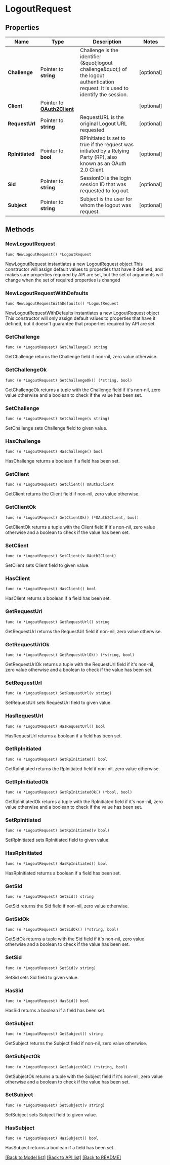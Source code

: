 # LogoutRequest

## Properties

Name | Type | Description | Notes
------------ | ------------- | ------------- | -------------
**Challenge** | Pointer to **string** | Challenge is the identifier (\&quot;logout challenge\&quot;) of the logout authentication request. It is used to identify the session. | [optional] 
**Client** | Pointer to [**OAuth2Client**](OAuth2Client.md) |  | [optional] 
**RequestUrl** | Pointer to **string** | RequestURL is the original Logout URL requested. | [optional] 
**RpInitiated** | Pointer to **bool** | RPInitiated is set to true if the request was initiated by a Relying Party (RP), also known as an OAuth 2.0 Client. | [optional] 
**Sid** | Pointer to **string** | SessionID is the login session ID that was requested to log out. | [optional] 
**Subject** | Pointer to **string** | Subject is the user for whom the logout was request. | [optional] 

## Methods

### NewLogoutRequest

`func NewLogoutRequest() *LogoutRequest`

NewLogoutRequest instantiates a new LogoutRequest object
This constructor will assign default values to properties that have it defined,
and makes sure properties required by API are set, but the set of arguments
will change when the set of required properties is changed

### NewLogoutRequestWithDefaults

`func NewLogoutRequestWithDefaults() *LogoutRequest`

NewLogoutRequestWithDefaults instantiates a new LogoutRequest object
This constructor will only assign default values to properties that have it defined,
but it doesn't guarantee that properties required by API are set

### GetChallenge

`func (o *LogoutRequest) GetChallenge() string`

GetChallenge returns the Challenge field if non-nil, zero value otherwise.

### GetChallengeOk

`func (o *LogoutRequest) GetChallengeOk() (*string, bool)`

GetChallengeOk returns a tuple with the Challenge field if it's non-nil, zero value otherwise
and a boolean to check if the value has been set.

### SetChallenge

`func (o *LogoutRequest) SetChallenge(v string)`

SetChallenge sets Challenge field to given value.

### HasChallenge

`func (o *LogoutRequest) HasChallenge() bool`

HasChallenge returns a boolean if a field has been set.

### GetClient

`func (o *LogoutRequest) GetClient() OAuth2Client`

GetClient returns the Client field if non-nil, zero value otherwise.

### GetClientOk

`func (o *LogoutRequest) GetClientOk() (*OAuth2Client, bool)`

GetClientOk returns a tuple with the Client field if it's non-nil, zero value otherwise
and a boolean to check if the value has been set.

### SetClient

`func (o *LogoutRequest) SetClient(v OAuth2Client)`

SetClient sets Client field to given value.

### HasClient

`func (o *LogoutRequest) HasClient() bool`

HasClient returns a boolean if a field has been set.

### GetRequestUrl

`func (o *LogoutRequest) GetRequestUrl() string`

GetRequestUrl returns the RequestUrl field if non-nil, zero value otherwise.

### GetRequestUrlOk

`func (o *LogoutRequest) GetRequestUrlOk() (*string, bool)`

GetRequestUrlOk returns a tuple with the RequestUrl field if it's non-nil, zero value otherwise
and a boolean to check if the value has been set.

### SetRequestUrl

`func (o *LogoutRequest) SetRequestUrl(v string)`

SetRequestUrl sets RequestUrl field to given value.

### HasRequestUrl

`func (o *LogoutRequest) HasRequestUrl() bool`

HasRequestUrl returns a boolean if a field has been set.

### GetRpInitiated

`func (o *LogoutRequest) GetRpInitiated() bool`

GetRpInitiated returns the RpInitiated field if non-nil, zero value otherwise.

### GetRpInitiatedOk

`func (o *LogoutRequest) GetRpInitiatedOk() (*bool, bool)`

GetRpInitiatedOk returns a tuple with the RpInitiated field if it's non-nil, zero value otherwise
and a boolean to check if the value has been set.

### SetRpInitiated

`func (o *LogoutRequest) SetRpInitiated(v bool)`

SetRpInitiated sets RpInitiated field to given value.

### HasRpInitiated

`func (o *LogoutRequest) HasRpInitiated() bool`

HasRpInitiated returns a boolean if a field has been set.

### GetSid

`func (o *LogoutRequest) GetSid() string`

GetSid returns the Sid field if non-nil, zero value otherwise.

### GetSidOk

`func (o *LogoutRequest) GetSidOk() (*string, bool)`

GetSidOk returns a tuple with the Sid field if it's non-nil, zero value otherwise
and a boolean to check if the value has been set.

### SetSid

`func (o *LogoutRequest) SetSid(v string)`

SetSid sets Sid field to given value.

### HasSid

`func (o *LogoutRequest) HasSid() bool`

HasSid returns a boolean if a field has been set.

### GetSubject

`func (o *LogoutRequest) GetSubject() string`

GetSubject returns the Subject field if non-nil, zero value otherwise.

### GetSubjectOk

`func (o *LogoutRequest) GetSubjectOk() (*string, bool)`

GetSubjectOk returns a tuple with the Subject field if it's non-nil, zero value otherwise
and a boolean to check if the value has been set.

### SetSubject

`func (o *LogoutRequest) SetSubject(v string)`

SetSubject sets Subject field to given value.

### HasSubject

`func (o *LogoutRequest) HasSubject() bool`

HasSubject returns a boolean if a field has been set.


[[Back to Model list]](../README.md#documentation-for-models) [[Back to API list]](../README.md#documentation-for-api-endpoints) [[Back to README]](../README.md)



